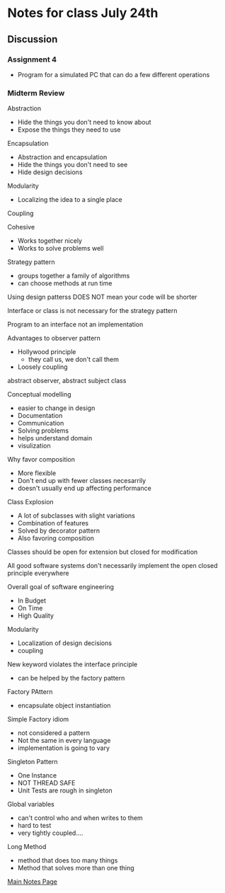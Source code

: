 # Notes for class July 24th

## Discussion
### Assignment 4
- Program for a simulated PC that can do a few different operations


### Midterm Review

Abstraction
- Hide the things you don't need to know about
- Expose the things they need to use

Encapsulation
- Abstraction and encapsulation
- Hide the things you don't need to see
- Hide design decisions

Modularity
- Localizing the idea to a single place

Coupling

Cohesive
- Works together nicely
- Works to solve problems well


Strategy pattern
- groups together a family of algorithms
- can choose methods at run time

Using design patterss DOES NOT mean your code will be shorter


Interface or class is not necessary for the strategy pattern

Program to an interface not an implementation

Advantages to observer pattern
- Hollywood principle
    - they call us, we don't call them
- Loosely coupling

abstract observer, abstract subject class


Conceptual modelling
- easier to change in design
- Documentation
- Communication
- Solving problems
- helps understand domain
- visulization

Why favor composition
- More flexible
- Don't end up with fewer classes necesarrily
- doesn't usually end up affecting performance


Class Explosion
- A lot of subclasses with slight variations
- Combination of features
- Solved by decorator pattern
- Also favoring composition

Classes should be open for extension but closed for modification


All good software systems don't necessarily implement the open closed principle everywhere


Overall goal of software engineering
- In Budget
- On Time
- High Quality


Modularity
- Localization of design decisions
- coupling


New keyword violates the interface principle
- can be helped by the factory pattern

Factory PAttern
- encapsulate object instantiation


Simple Factory idiom
- not considered a pattern
- Not the same in every language
- implementation is going to vary


Singleton Pattern
- One Instance
- NOT THREAD SAFE
- Unit Tests are rough in singleton

Global variables
- can't control who and when writes to them
- hard to test
- very tightly coupled....


Long Method
- method that does too many things
- Method that solves more than one thing


[Main Notes Page](/Notes/mainNotes.md)